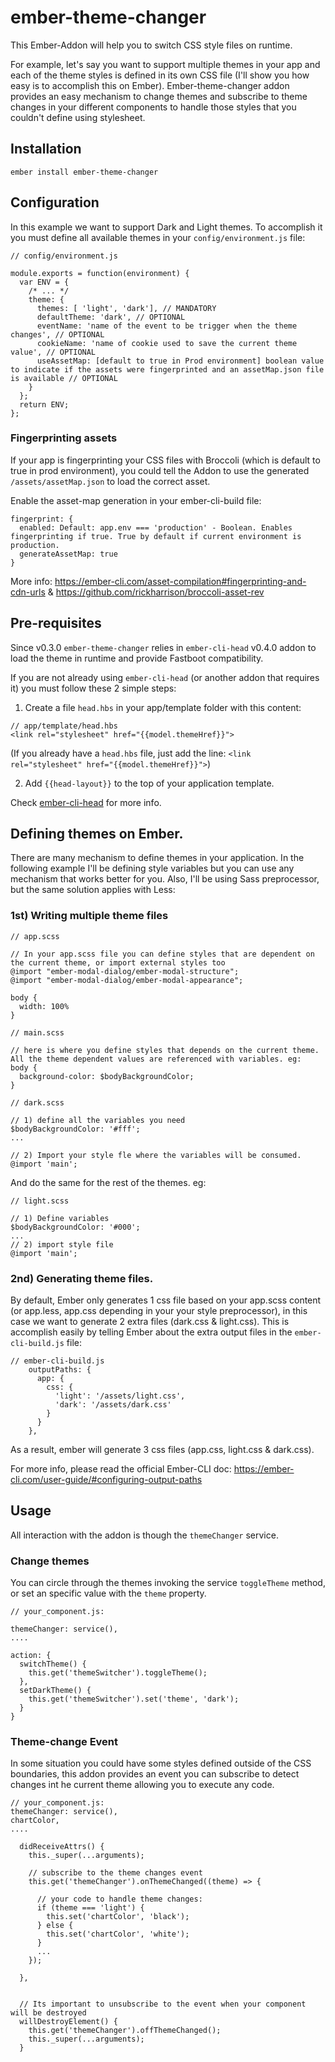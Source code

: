 # ember-theme-changer

This Ember-Addon will help you to switch CSS style files on runtime.

For example, let's say you want to support multiple themes in your app and each of the theme styles is defined in its own CSS file (I'll show you how easy is to accomplish this on Ember). Ember-theme-changer addon provides an easy mechanism to change themes and subscribe to theme changes in your different components to handle those styles that you couldn't define using stylesheet.



## Installation

`ember install ember-theme-changer`


## Configuration

In this example we want to support Dark and Light themes. To accomplish it you must define all available themes in your `config/environment.js` file:

```
// config/environment.js

module.exports = function(environment) {
  var ENV = {
    /* ... */
    theme: {
      themes: [ 'light', 'dark'], // MANDATORY
      defaultTheme: 'dark', // OPTIONAL
      eventName: 'name of the event to be trigger when the theme changes', // OPTIONAL
      cookieName: 'name of cookie used to save the current theme value', // OPTIONAL
      useAssetMap: [default to true in Prod environment] boolean value to indicate if the assets were fingerprinted and an assetMap.json file is available // OPTIONAL
    }
  };
  return ENV;
};
```

### Fingerprinting assets
If your app is fingerprinting your CSS files with Broccoli (which is default to true in prod environment), you could tell the Addon to use the generated `/assets/assetMap.json` to load the correct asset.

Enable the asset-map generation in your ember-cli-build file:
```
fingerprint: {
  enabled: Default: app.env === 'production' - Boolean. Enables fingerprinting if true. True by default if current environment is production.
  generateAssetMap: true
}
```
More info: https://ember-cli.com/asset-compilation#fingerprinting-and-cdn-urls & https://github.com/rickharrison/broccoli-asset-rev

## Pre-requisites
Since v0.3.0 `ember-theme-changer` relies in `ember-cli-head` v0.4.0 addon to load the theme in runtime and provide Fastboot compatibility.

If you are not already using `ember-cli-head` (or another addon that requires it) you must follow these 2 simple steps:

1) Create a file `head.hbs` in your app/template folder with this content:
```
// app/template/head.hbs
<link rel="stylesheet" href="{{model.themeHref}}">
```
(If you already have a `head.hbs` file, just add the line: `<link rel="stylesheet" href="{{model.themeHref}}">`)

2) Add `{{head-layout}}` to the top of your application template.

Check [ember-cli-head](https://github.com/ronco/ember-cli-head) for more info.


## Defining themes on Ember.

There are many mechanism to define themes in your application. In the following example I'll be defining style variables but you can use any mechanism that works better for you. Also, I'll be using Sass preprocessor, but the same solution applies with Less:

### 1st) Writing multiple theme files

```
// app.scss

// In your app.scss file you can define styles that are dependent on the current theme, or import external styles too
@import "ember-modal-dialog/ember-modal-structure";
@import "ember-modal-dialog/ember-modal-appearance";

body {
  width: 100%
}
```

```
// main.scss

// here is where you define styles that depends on the current theme. All the theme dependent values are referenced with variables. eg:
body {
  background-color: $bodyBackgroundColor;
}
```

```
// dark.scss

// 1) define all the variables you need
$bodyBackgroundColor: '#fff';
...

// 2) Import your style fle where the variables will be consumed.
@import 'main';
```

And do the same for the rest of the themes. eg:
```
// light.scss

// 1) Define variables
$bodyBackgroundColor: '#000';
...
// 2) import style file
@import 'main';
```

### 2nd) Generating theme files.
By default, Ember only generates 1 css file based on your app.scss content (or app.less, app.css depending in your your style preprocessor), in this case we want to generate 2 extra files (dark.css & light.css). This is accomplish easily by telling Ember about the extra output files in the `ember-cli-build.js` file:

```
// ember-cli-build.js
    outputPaths: {
      app: {
        css: {
          'light': '/assets/light.css',
          'dark': '/assets/dark.css'
        }
      }
    },
```
As a result, ember will generate 3 css files (app.css, light.css & dark.css).

For more info, please read the official Ember-CLI doc: https://ember-cli.com/user-guide/#configuring-output-paths



## Usage

All interaction with the addon is though the `themeChanger` service.

### Change themes

You can circle through the themes invoking the service `toggleTheme` method, or set an specific value with the `theme` property.


```
// your_component.js:

themeChanger: service(),
....

action: {
  switchTheme() {
    this.get('themeSwitcher').toggleTheme();
  },
  setDarkTheme() {
    this.get('themeSwitcher').set('theme', 'dark');
  }
}
```

### Theme-change Event

In some situation you could have some styles defined outside of the CSS boundaries, this addon provides an event you can subscribe to detect changes int he current theme allowing you to execute any code.


```
// your_component.js:
themeChanger: service(),
chartColor,
....

  didReceiveAttrs() {
    this._super(...arguments);

    // subscribe to the theme changes event
    this.get('themeChanger').onThemeChanged((theme) => {

      // your code to handle theme changes:
      if (theme === 'light') {
        this.set('chartColor', 'black');
      } else {
        this.set('chartColor', 'white');
      }
      ...
    });

  },


  // Its important to unsubscribe to the event when your component will be destroyed
  willDestroyElement() {
    this.get('themeChanger').offThemeChanged();
    this._super(...arguments);
  }
```